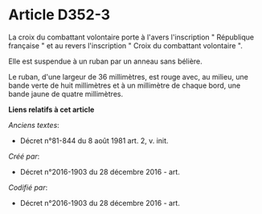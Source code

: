 # Article D352-3

La croix du combattant volontaire porte à l'avers l'inscription " République française " et au revers l'inscription " Croix
du combattant volontaire ".

Elle est suspendue à un ruban par un anneau sans bélière.

Le ruban, d'une largeur de 36 millimètres, est rouge avec, au milieu, une bande verte de huit millimètres et à un millimètre
de chaque bord, une bande jaune de quatre millimètres.

**Liens relatifs à cet article**

_Anciens textes_:

  - Décret n°81-844 du 8 août 1981 art. 2, v. init.

_Créé par_:

  - Décret n°2016-1903 du 28 décembre 2016 - art.

_Codifié par_:

  - Décret n°2016-1903 du 28 décembre 2016 - art.

